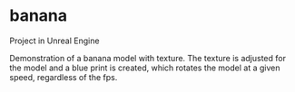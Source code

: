 # banana
Project in Unreal Engine

Demonstration of a banana model with texture.
The texture is adjusted for the model and a blue print is created, which rotates the model at a given speed, regardless of the fps. 
